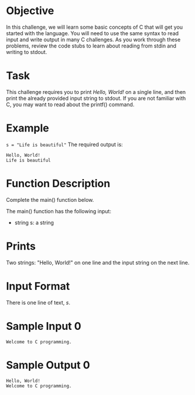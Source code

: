 # Objective
In this challenge, we will learn some basic concepts of C that will get you started with the language. You will need to use the same syntax to read input and write output in many C challenges. As you work through these problems, review the code stubs to learn about reading from stdin and writing to stdout.

# Task

This challenge requires you to print *Hello, World!* on a single line, and then print the already provided input string to stdout. If you are not familiar with C, you may want to read about the printf() command.

# Example
`s = "Life is beautiful"`
The required output is:
```
Hello, World!  
Life is beautiful  
```

# Function Description
Complete the main() function below.

The main() function has the following input:
* string s: a string

# Prints
Two strings: "Hello, World!" on one line and the input string on the next line.

# Input Format
There is one line of text, *s*.

# Sample Input 0
```
Welcome to C programming.
```

# Sample Output 0
```
Hello, World!
Welcome to C programming.
```